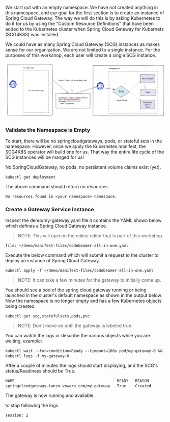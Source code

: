 We start out with an empty namespace. We have not created anything in this namespace, and our goal for the first section is to create an instance of Spring Cloud Gateway. The way we will do this is by asking Kubernetes to do it for us by using the "Custom Resource Definitions" that have been added to the Kubernetes cluster when Spring Cloud Gateway for Kubernets (SCG4K8S) was installed.

We could have as many Spring Cloud Gateway (SCG) instances as makes sense for our organization. We are not limited to a single instance. For the purposes of this workshop, each user will create a single SCG instance.

![Creating an SCG instance via kubectl](images/define-scg1.jpg)

### Validate the Namespace is Empty

To start, there will be no springcloudgateways, pods, or stateful sets in the namespace. However, once we apply the Kubernetes manifest, the SCG4K8S operator will build one for us. That way the entire life cycle of the SCG instances will be manged for us!

No SpringCloudGateway, no pods, no persistent volume claims exist (yet).

```execute-1
kubectl get deployment
```

The above command should return no resources.

```
No resources found in <your namespace> namespace.
```

### Create a Gateway Service Instance

Inspect the demo/my-gateway.yaml file it contains the YAML shown below which defines a Spring Cloud Gateway instance.

>NOTE: This will open in the online editor that is part of this workshop.

```editor:open-file
file: ~/demo/manifest-files/codebeamer-all-in-one.yaml
```

Execute the below command which will submit a request to the cluster to deploy an instance of Spring Cloud Gateway.

```execute-1
kubectl apply -f ~/demo/manifest-files/codebeamer-all-in-one.yaml
```

>NOTE: It can take a few minutes for the gateway to initially come up.

You should see a pod of the spring cloud gateway running or being launched in the cluster's default namespace as shown in the output below. Now the namespace is no longer empty and has a few Kubernetes objects being created.

```execute-1
kubectl get scg,statefulsets,pods,pvc
```

>NOTE: Don't move on until the gateway is labeled true.

You can watch the logs or describe the various objects while you are waiting, example:

```execute-2
kubectl wait --for=condition=Ready --timeout=180s pod/my-gateway-0 && kubectl logs -f my-gateway-0
```

After a couple of minutes the logs should start displaying, and the SCG's status/Readiness should be True.

```
NAME                                             READY   REASON
springcloudgateway.tanzu.vmware.com/my-gateway   True    Created
```

The gateway is now running and available.

to stop following the logs.

```terminal:interrupt
session: 2
```

